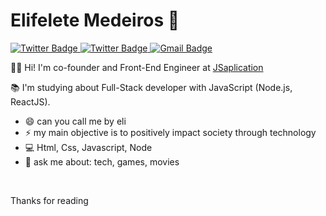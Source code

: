 # Elifelete Medeiros 👋

<a href="https://www.linkedin.com/in/elifelete-medeiros/" target="_blank">
  <img alt="Twitter Badge" src="https://img.shields.io/badge/-Elifelete%20Medeiros-blue?style=flat-square&logo=Linkedin&logoColor=white&link=https://www.linkedin.com/in/elifelete-medeiros/"/>
</a>
<a href="https://twitter.com/Elifelete14" target="_blank">
  <img alt="Twitter Badge" src="https://img.shields.io/badge/-@Elifelete14-1ca0f1?style=flat-square&labelColor=1ca0f1&logo=twitter&logoColor=white&link=https://twitter.com/Elifelete14"/>
</a>

<a href="mailto:elifelete31@gmail.com">
  <img alt="Gmail Badge" src="https://img.shields.io/badge/-elifelete31@gmail.com-c14438?style=flat-square&logo=Gmail&logoColor=white&link=mailto:elifelete31@gmail.com"/>
</a>
<br>


🖖🏼  Hi! I'm co-founder and Front-End Engineer at [JSaplication](https://jsaplication.com.br/)

:books: I'm studying about Full-Stack developer with JavaScript (Node.js, ReactJS).

- 😄 can you call me by eli
- ⚡ my main objective is to positively impact society through technology
- :computer: Html, Css, Javascript, Node
- :speech_balloon: ask me about: tech, games, movies
<br>

Thanks for reading
